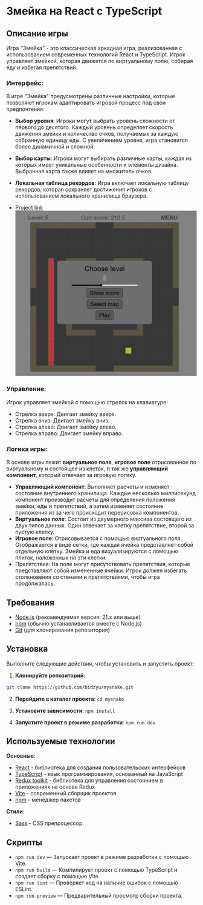 # Змейка на React с TypeScript

## Описание игры
Игра "Змейка" - это классическая аркадная игра, реализованная с использованием современных технологий React и TypeScript. Игрок управляет змейкой, которая движется по виртуальному полю, собирая еду и избегая препятствий.

### Интерфейс:
В игре "Змейка" предусмотрены различные настройки, которые позволяют игрокам адаптировать игровой процесс под свои предпочтения:

- **Выбор уровня**: Игроки могут выбрать уровень сложности от первого до десятого. Каждый уровень определяет скорость движения змейки и количество очков, получаемых за каждую собранную единицу еды. С увеличением уровня, игра становится более динамичной и сложной.

- **Выбор карты**: Игроки могут выбирать различные карты, каждая из которых имеет уникальные особенности и элементы дизайна. Выбранная карта также влияет на множитель очков.

- **Локальная таблица рекордов**: Игра включает локальную таблицу рекордов, которая сохраняет достижения игроков с использованием локального хранилища браузера.

* [Project link](https://mysnake2d.netlify.app/)
![Preview of the project](src/assets/rm.title.png)

### Управление:
Игрок управляет змейкой с помощью стрелок на клавиатуре:

-  Стрелка вверх: Двигает змейку вверх.
-  Стрелка вниз: Двигает змейку вниз.
-  Стрелка влево: Двигает змейку влево.
-  Стрелка вправо: Двигает змейку вправо.

### Логика игры: 
В основе игры лежит **виртуальное поле**, **игровое поле** отрисованное по виртуальному и состоящее из клеток, п так же **управляющий компонент**, который отвечает за игровую логику.
- **Управляющий компонент**: Выполняет расчеты и изменяет состояние внутреннего хранилища. Каждые несколько миллисекунд компонент производит расчеты для определения положения змейки, еды и препятствий, а затем изменяет состояние приложения из за чего происходит перерисовка компонентов.
- **Виртуальное поле**: Состоит из двумерного массива состоящего из двух типов данных. Один отвечает за клетку препятствие, второй за пустую клетку.
- **Игровое поле**: Отрисовывается с помощью виртуального поля. Отображается в виде сетки, где каждая ячейка представляет собой отдельную клетку. Змейка и еда визуализируются с помощью плиток, наложенных на эти клетки.
- Препятствия: На поле могут присутствовать препятствия, которые представляют собой измененные ячейки. Игрок должен избегать столкновения со стенами и препятствиями, чтобы игра продолжалась.

## Требования
- [Node.js](https://nodejs.org/) (рекомендуемая версия: 21.x или выше)
- [npm](https://www.npmjs.com/) (обычно устанавливается вместе с Node.js)
- [Git](https://git-scm.com/) (для клонирования репозитория)

## Установка
Выполните следующие действия, чтобы установить и запустить проект:

1. **Клонируйте репозиторий**:
  ```bash
  git clone https://github.com/bidzyu/mysnake.git
  ```

2. **Перейдите в каталог проекта**:
  `cd mysnake`

3. **Установите зависимости**:
  `npm install`

4. **Запустите проект в режиме разработки**:
  `npm run dev`

## Используемые технологии
**Основные**:
- [React](https://react.dev) - библиотека для создания пользовательских интерфейсов
- [TypeScript](https://www.typescriptlang.org/docs/) - язык программирования, основанный на JavaScript
- [Redux toolkit](https://redux-toolkit.js.org/) - библиотека для управления состоянием в приложениях на основе Redux
- [Vite](https://vite.dev/guide/) - современный сборщик проектов
- [npm](https://www.npmjs.com) - менеджер пакетов

**Стили**:
- [Sass](https://sass-lang.com) - CSS препроцессор.

## Скрипты

-  `npm run dev` — Запускает проект в режиме разработки с помощью Vite.
-  `npm run build` — Компилирует проект с помощью TypeScript и создает сборку с помощью Vite.
-  `npm run lint` — Проверяет код на наличие ошибок с помощью ESLint.
-  `npm run preview` — Предварительный просмотр сборки проекта.
